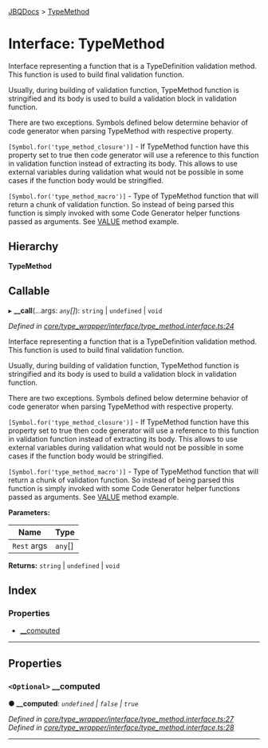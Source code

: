 [JBQDocs](../README.md) > [TypeMethod](../interfaces/typemethod.md)

# Interface: TypeMethod

Interface representing a function that is a TypeDefinition validation method. This function is used to build final validation function.

Usually, during building of validation function, TypeMethod function is stringified and its body is used to build a validation block in validation function.

There are two exceptions. Symbols defined below determine behavior of code generator when parsing TypeMethod with respective property.

`[Symbol.for('type_method_closure')]` - If TypeMethod function have this property set to true then code generator will use a reference to this function in validation function instead of extracting its body. This allows to use external variables during validation what would not be possible in some cases if the function body would be stringified.

`[Symbol.for('type_method_macro')]` - Type of TypeMethod function that will return a chunk of validation function. So instead of being parsed this function is simply invoked with some Code Generator helper functions passed as arguments. See [VALUE](https://github.com/krnik/jbq/blob/master/src/types/Number.ts) method example.

## Hierarchy

**TypeMethod**

## Callable
▸ **__call**(...args: *`any`[]*): `string` \| `undefined` \| `void`

*Defined in [core/type_wrapper/interface/type_method.interface.ts:24](https://github.com/krnik/vjs-validator/blob/08b1300/src/core/type_wrapper/interface/type_method.interface.ts#L24)*

Interface representing a function that is a TypeDefinition validation method. This function is used to build final validation function.

Usually, during building of validation function, TypeMethod function is stringified and its body is used to build a validation block in validation function.

There are two exceptions. Symbols defined below determine behavior of code generator when parsing TypeMethod with respective property.

`[Symbol.for('type_method_closure')]` - If TypeMethod function have this property set to true then code generator will use a reference to this function in validation function instead of extracting its body. This allows to use external variables during validation what would not be possible in some cases if the function body would be stringified.

`[Symbol.for('type_method_macro')]` - Type of TypeMethod function that will return a chunk of validation function. So instead of being parsed this function is simply invoked with some Code Generator helper functions passed as arguments. See [VALUE](https://github.com/krnik/jbq/blob/master/src/types/Number.ts) method example.

**Parameters:**

| Name | Type |
| ------ | ------ |
| `Rest` args | `any`[] |

**Returns:** `string` \| `undefined` \| `void`

## Index

### Properties

* [__computed](typemethod.md#__computed)

---

## Properties

<a id="__computed"></a>

### `<Optional>` __computed

**● __computed**: *`undefined` \| `false` \| `true`*

*Defined in [core/type_wrapper/interface/type_method.interface.ts:27](https://github.com/krnik/vjs-validator/blob/08b1300/src/core/type_wrapper/interface/type_method.interface.ts#L27)*
*Defined in [core/type_wrapper/interface/type_method.interface.ts:28](https://github.com/krnik/vjs-validator/blob/08b1300/src/core/type_wrapper/interface/type_method.interface.ts#L28)*

___

